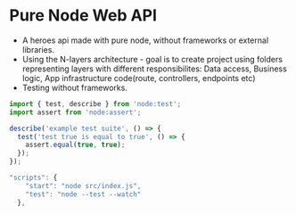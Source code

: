 # Pure Node Web API

- A heroes api made with pure node, without frameworks or external libraries.
- Using the N-layers architecture - goal is to create project using folders representing layers with different responsibilites: Data access, Business logic, App infrastructure code(route, controllers, endpoints etc)
- Testing without frameworks.

```js
import { test, describe } from 'node:test';
import assert from 'node:assert';

describe('example test suite', () => {
  test('test true is equal to true', () => {
    assert.equal(true, true);
  });
});

"scripts": {
    "start": "node src/index.js",
    "test": "node --test --watch"
  },
```
